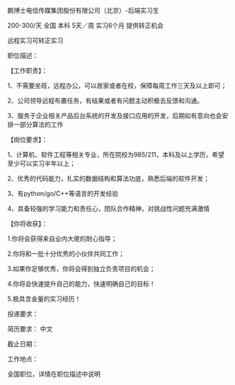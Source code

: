 鹏博士电信传媒集团股份有限公司（北京）-后端实习生

200-300/天 全国 本科 5天／周 实习6个月 提供转正机会

远程实习可转正实习

职位描述：

【工作职责】：

1、不需要坐班，远程办公，可以居家或者在校，保障每周工作三天及以上即可；

2、公司领导远程布置任务，有结果或者有问题主动积极去反馈和沟通。

3、服务于企业相关产品后台系统的开发及接口应用的开发，后期如有意向也会安排一部分算法的工作

【岗位要求】：

1、计算机、软件工程等相关专业，所在院校为985/211，本科及以上学历，希望至少可以实习半年以上；

2、优秀的代码能力，扎实的数据结构和算法功底，熟悉后端的软件开发；

3、有python/go/C++等语言的开发经验

4、具备较强的学习能力和责任心，团队合作精神，对挑战性问题充满激情

【你将收获】：

1.你将会获得来自业内大佬的耐心指导；

2.你将和一批十分优秀的小伙伴共同工作；

3.如果你足够优秀，你将会得到独立负责项目的机会；

4.你将会快速提升自己的能力，快速明确自己的目标！

5.极具含金量的实习经历！

投递要求：

简历要求： 中文

截止日期：

工作地点：

全国职位，详情在职位描述中说明
